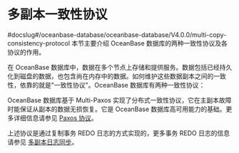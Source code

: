 # 多副本一致性协议
#docslug#/oceanbase-database/oceanbase-database/V4.0.0/multi-copy-consistency-protocol
本节主要介绍 OceanBase 数据库的两种一致性协议及各协议的作用。

在 OceanBase 数据库中，数据在多个节点上存储和提供服务。数据包括已经持久化到磁盘的数据，也包含尚在内存中的数据。如何维护这些数据副本之间的一致性，依靠的就是"一致性协议"。OceanBase 数据库有两种一致性协议：

OceanBase 数据库基于 Multi-Paxos 实现了分布式一致性协议，它在主副本故障时能保证从副本的数据无损恢复。它是 OceanBase 数据库高可用能力的基础。更多详细信息请参见 [Paxos 协议](../../9.high-data-reliability-and-availability/1.high-availability-architecture/5.paxos-protocol.md)。

上述协议是通过复制事务 REDO 日志的方式实现的，更多事务 REDO 日志的信息请参见 [多副本日志同步](../../9.high-data-reliability-and-availability/1.high-availability-architecture/4.multi-replica-log-synchronization.md)。
